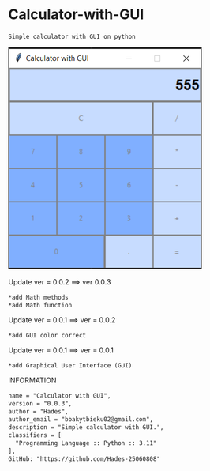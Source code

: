 # Calculator-with-GUI
    Simple calculator with GUI on python

![img.png](img.png)

  Update ver = 0.0.2 ==> ver 0.0.3

    *add Math methods
    *add Math function

  Update ver = 0.0.1 ==> ver = 0.0.2

    *add GUI color correct

  Update ver = 0.0.1 ==> ver = 0.0.1

    *add Graphical User Interface (GUI)

  INFORMATION

    name = "Calculator with GUI",
    version = "0.0.3",
    author = "Hades",
    author_email = "bbakytbieku02@gmail.com",
    description = "Simple calculator with GUI.",
    classifiers = [
      "Programming Language :: Python :: 3.11"
    ],
    GitHub: "https://github.com/Hades-25060808"

